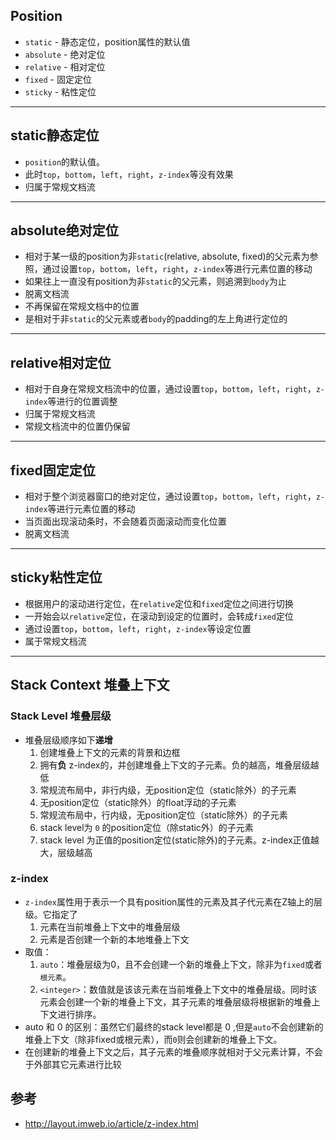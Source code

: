 ## Position
- `static` - 静态定位，position属性的默认值
- `absolute` - 绝对定位
- `relative` - 相对定位
- `fixed` - 固定定位
- `sticky` - 粘性定位

---

## static静态定位
- `position`的默认值。
- 此时`top`，`bottom`，`left`，`right`，`z-index`等没有效果
- 归属于常规文档流

---

## absolute绝对定位
- 相对于某一级的position为非`static`(relative, absolute, fixed)的父元素为参照，通过设置`top`，`bottom`，`left`，`right`，`z-index`等进行元素位置的移动
- 如果往上一直没有position为非`static`的父元素，则追溯到`body`为止
- 脱离文档流
- 不再保留在常规文档中的位置
- 是相对于非`static`的父元素或者`body`的padding的左上角进行定位的

---

## relative相对定位
- 相对于自身在常规文档流中的位置，通过设置`top`，`bottom`，`left`，`right`，`z-index`等进行的位置调整
- 归属于常规文档流
- 常规文档流中的位置仍保留

---

## fixed固定定位
- 相对于整个浏览器窗口的绝对定位，通过设置`top`，`bottom`，`left`，`right`，`z-index`等进行元素位置的移动
- 当页面出现滚动条时，不会随着页面滚动而变化位置
- 脱离文档流

---

## sticky粘性定位
- 根据用户的滚动进行定位，在`relative`定位和`fixed`定位之间进行切换
- 一开始会以`relative`定位，在滚动到设定的位置时，会转成`fixed`定位
- 通过设置`top`，`bottom`，`left`，`right`，`z-index`等设定位置
- 属于常规文档流

---

## Stack Context 堆叠上下文
### Stack Level 堆叠层级
- 堆叠层级顺序如下**递增**
  1. 创建堆叠上下文的元素的背景和边框
  2. 拥有**负** z-index的，并创建堆叠上下文的子元素。负的越高，堆叠层级越低
  3. 常规流布局中，非行内级，无position定位（static除外）的子元素
  4. 无position定位（static除外）的float浮动的子元素
  5. 常规流布局中，行内级，无position定位（static除外）的子元素
  6. stack level为 `0` 的position定位（除static外）的子元素
  7. stack level 为正值的position定位(static除外)的子元素。z-index正值越大，层级越高

### z-index
- `z-index`属性用于表示一个具有position属性的元素及其子代元素在Z轴上的层级。它指定了
  1. 元素在当前堆叠上下文中的堆叠层级
  2. 元素是否创建一个新的本地堆叠上下文
- 取值：
  1. `auto`：堆叠层级为0，且不会创建一个新的堆叠上下文，除非为`fixed`或者`根元素`。
  2. `<integer>`：数值就是该该元素在当前堆叠上下文中的堆叠层级。同时该元素会创建一个新的堆叠上下文，其子元素的堆叠层级将根据新的堆叠上下文进行排序。
- auto 和 0 的区别：虽然它们最终的stack level都是 0 ,但是`auto`不会创建新的堆叠上下文（除非fixed或根元素），而`0`则会创建新的堆叠上下文。
- 在创建新的堆叠上下文之后，其子元素的堆叠顺序就相对于父元素计算，不会于外部其它元素进行比较

## 参考
- http://layout.imweb.io/article/z-index.html